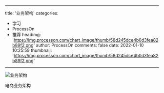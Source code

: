 
---
title: '业务架构'
categories: 
 - 学习
 - ProcessOn
 - 推荐
headimg: 'https://img.processon.com/chart_image/thumb/58d245dce4b0d3fea82b89f2.png'
author: ProcessOn
comments: false
date: 2022-01-10 10:25:59
thumbnail: 'https://img.processon.com/chart_image/thumb/58d245dce4b0d3fea82b89f2.png'
---

<div>   
<img class="thumb" alt="业务架构" src="https://img.processon.com/chart_image/thumb/58d245dce4b0d3fea82b89f2.png" referrerpolicy="no-referrer">
<p>电商业务架构</p>  
</div>
            